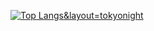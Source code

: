 [![Top Langs](https://github-readme-stats.vercel.app/api/top-langs/?username=Ryosan846538)&layout=tokyonight](https://github.com/anuraghazra/github-readme-stats)
